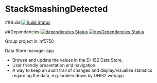 # StackSmashingDetected
##Build
[![Build Status](https://travis-ci.org/Eskalol/StackSmashingDetected.svg?branch=master)](https://travis-ci.org/Eskalol/StackSmashingDetected)

##Dependencies
[![dependencies Status](https://david-dm.org/Eskalol/StackSmashingDetected/status.svg)](https://david-dm.org/Eskalol/StackSmashingDetected)
[![devDependencies Status](https://david-dm.org/Eskalol/StackSmashingDetected/dev-status.svg)](https://david-dm.org/Eskalol/StackSmashingDetected?type=dev)

Group project in inf5750

Data Store manager app
- Browse and update the values in the DHIS2 Data Store. 
- User friendly presentation and navigation.
- A way to keep an audit trail of changes and display/visualize statistics regarding the data, e.g. broken down by DHIS2 webapp
